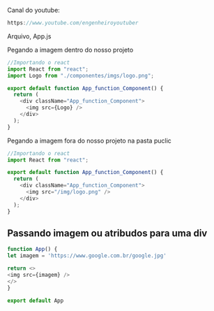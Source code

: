 Canal do youtube:

```js
https://www.youtube.com/engenheiroyoutuber
```

Arquivo, App.js

Pegando a imagem dentro do nosso projeto

```js
//Importando o react
import React from "react";
import Logo from "./componentes/imgs/logo.png";

export default function App_function_Component() {
  return (
    <div className="App_function_Component">
      <img src={Logo} />
    </div>
  );
}
```

Pegando a imagem fora do nosso projeto na pasta puclic

```js
//Importando o react
import React from "react";

export default function App_function_Component() {
  return (
    <div className="App_function_Component">
      <img src="/img/logo.png" />
    </div>
  );
}
```

## Passando imagem ou atribudos para uma div

```js
function App() {
let imagem = 'https://www.google.com.br/google.jpg'

return <>
<img src={imagem} />
</>
}

export default App
```